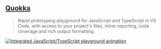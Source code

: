 ## [Quokka](https://marketplace.visualstudio.com/items?itemName=WallabyJs.quokka-vscode)

> Rapid prototyping playground for JavaScript and TypeScript in VS Code, with access to your project's files, inline reporting, code coverage and rich output formatting.

[![Integrated JavaScript/TypeScript playground animation](https://camo.githubusercontent.com/aa4b5456edf7269694f05af37be8590f1a4181b6f44b8f83c7aab6e0cb5cf1af/68747470733a2f2f71756f6b6b616a732e636f6d2f6173736574732f696d672f6d61696e2d766964656f2e676966)](https://camo.githubusercontent.com/aa4b5456edf7269694f05af37be8590f1a4181b6f44b8f83c7aab6e0cb5cf1af/68747470733a2f2f71756f6b6b616a732e636f6d2f6173736574732f696d672f6d61696e2d766964656f2e676966)